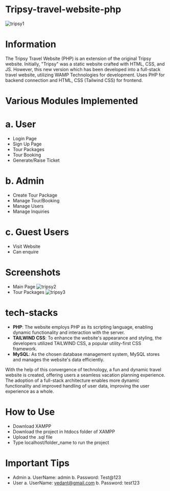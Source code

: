 # Tripsy-travel-website-php
![tripsy1](https://github.com/vedant8689/tripsy-travel-website-php/assets/86913725/dd474012-7844-46db-b0f5-e88bb9f89f40)

# Information
The Tripsy Travel Website (PHP) is an extension of the original Tripsy website. Initially, "Tripsy" was a static website crafted with HTML, CSS, and JS. 
However, this new version which has been developed into a full-stack travel website, utilizing WAMP Technologies for development.
Uses PHP for backend connection and HTML, CSS (Tailwind CSS) for frontend.

# Various Modules Implemented
# a. User
- Login Page
- Sign Up Page
- Tour Packages
- Tour Booking
- Generate/Raise Ticket
# b. Admin
- Create Tour Package
- Manage Tour/Booking
- Manage Users
- Manage Inquiries
# c. Guest Users
- Visit Website
- Can enquire
  
# Screenshots
- Main Page
![tripsy2](https://github.com/vedant8689/tripsy-travel-website-php/assets/86913725/da8c1a5d-d041-4412-af1f-0dca1904ab8b)
- Tour Packages
  ![tripsy3](https://github.com/vedant8689/tripsy-travel-website-php/assets/86913725/22174fd3-018e-4aa9-a2ed-43ca1eb0e410)

# tech-stacks
- **PHP**: The website employs PHP as its scripting language, enabling dynamic functionality and interaction with the server.
- **TAILWIND CSS**: To enhance the website's appearance and styling, the developers utilized TAILWIND CSS, a popular utility-first CSS framework.
- **MySQL**: As the chosen database management system, MySQL stores and manages the website's data efficiently.

With the help of this convergence of technology, a fun and dynamic travel website is created, offering users a seamless vacation planning experience. The adoption of a full-stack architecture enables more dynamic functionality and improved handling of user data, improving the user experience as a whole.

# How to Use
- Download XAMPP
- Download the project in htdocs folder of XAMPP
- Upload the .sql file
- Type localhost/folder_name to run the project

# Important Tips
- Admin
  a. UserName: admin
  b. Password: Test@123
- User
  a. UserName: vedant@gmail.com
  b. Password: test123
